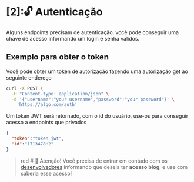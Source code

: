 # [2]:🔓 Autenticação

Alguns endpoints precisam de autenticação, você pode conseguir uma chave de acesso informando um login e senha válidos.

## Exemplo para obter o token

Você pode obter um token de autorização fazendo uma autorização get ao seguinte endereço

```bash
curl -X POST \
  -H "Content-type: application/json" \
  -d '{"username":"your username","password":"your password"}' \
    'https://algo.com/auth'
```

Um token JWT será retornado, com o id do usuário, use-os para conseguir acesso a endpoints que privados
```json
{
  "token":"token jwt",
  "id":"1713478H2"
}
```
> red # 🚧 Atenção!
> Você precisa de entrar em contado com os [desenvolvedores](https://github.com/gabrielogregorio) informando que deseja ter **acesso blog**, e use com saberia esse acesso!

